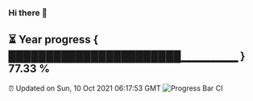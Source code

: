 ### Hi there 👋
⏳ Year progress { ███████████████████████▁▁▁▁▁▁▁ } 77.33 %
---
⏰ Updated on Sun, 10 Oct 2021 06:17:53 GMT
![Progress Bar CI](https://github.com/liununu/liununu/workflows/Progress%20Bar%20CI/badge.svg)
